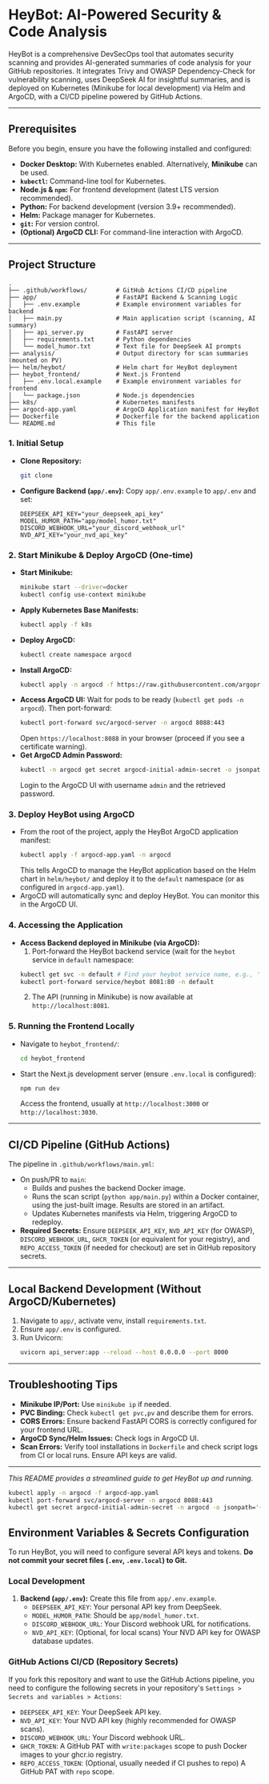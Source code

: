 # HeyBot: AI-Powered Security & Code Analysis

HeyBot is a comprehensive DevSecOps tool that automates security scanning and provides AI-generated summaries of code analysis for your GitHub repositories. It integrates Trivy and OWASP Dependency-Check for vulnerability scanning, uses DeepSeek AI for insightful summaries, and is deployed on Kubernetes (Minikube for local development) via Helm and ArgoCD, with a CI/CD pipeline powered by GitHub Actions.

---

## Prerequisites

Before you begin, ensure you have the following installed and configured:

*   **Docker Desktop:** With Kubernetes enabled. Alternatively, **Minikube** can be used.
*   **`kubectl`:** Command-line tool for Kubernetes.
*   **Node.js & `npm`:** For frontend development (latest LTS version recommended).
*   **Python:** For backend development (version 3.9+ recommended).
*   **Helm:** Package manager for Kubernetes.
*   **`git`:** For version control.
*   **(Optional) ArgoCD CLI:** For command-line interaction with ArgoCD.

---

## Project Structure

```
.
├── .github/workflows/        # GitHub Actions CI/CD pipeline
├── app/                      # FastAPI Backend & Scanning Logic
│   ├── .env.example          # Example environment variables for backend
│   ├── main.py               # Main application script (scanning, AI summary)
│   ├── api_server.py         # FastAPI server
│   ├── requirements.txt      # Python dependencies
│   └── model_humor.txt       # Text file for DeepSeek AI prompts
├── analysis/                 # Output directory for scan summaries (mounted on PV)
├── helm/heybot/              # Helm chart for HeyBot deployment
├── heybot_frontend/          # Next.js Frontend
│   ├── .env.local.example    # Example environment variables for frontend
│   └── package.json          # Node.js dependencies
├── k8s/                      # Kubernetes manifests
├── argocd-app.yaml           # ArgoCD Application manifest for HeyBot
├── Dockerfile                # Dockerfile for the backend application
└── README.md                 # This file
```

### 1. Initial Setup

*   **Clone Repository:**
    ```bash
    git clone
    ```
*   **Configure Backend (`app/.env`):**
    Copy `app/.env.example` to `app/.env` and set:
    ```env
    DEEPSEEK_API_KEY="your_deepseek_api_key"
    MODEL_HUMOR_PATH="app/model_humor.txt"
    DISCORD_WEBHOOK_URL="your_discord_webhook_url"
    NVD_API_KEY="your_nvd_api_key"
    ```

### 2. Start Minikube & Deploy ArgoCD (One-time)

*   **Start Minikube:**
    ```bash
    minikube start --driver=docker
    kubectl config use-context minikube
    ```
*   **Apply Kubernetes Base Manifests:**
    ```bash
    kubectl apply -f k8s
    ```
*   **Deploy ArgoCD:**
    ```bash
    kubectl create namespace argocd
    ```
*   **Install ArgoCD:**
    ```bash
    kubectl apply -n argocd -f https://raw.githubusercontent.com/argoproj/argo-cd/stable/manifests/install.yaml
    ```
*   **Access ArgoCD UI:**
    Wait for pods to be ready (`kubectl get pods -n argocd`). Then port-forward:
    ```bash
    kubectl port-forward svc/argocd-server -n argocd 8088:443
    ```
    Open `https://localhost:8088` in your browser (proceed if you see a certificate warning).
*   **Get ArgoCD Admin Password:**
    ```bash
    kubectl -n argocd get secret argocd-initial-admin-secret -o jsonpath="{.data.password}" | base64 -d; echo
    ```
    Login to the ArgoCD UI with username `admin` and the retrieved password.

### 3. Deploy HeyBot using ArgoCD

*   From the root of the project, apply the HeyBot ArgoCD application manifest:
    ```bash
    kubectl apply -f argocd-app.yaml -n argocd 
    ```
    This tells ArgoCD to manage the HeyBot application based on the Helm chart in `helm/heybot/` and deploy it to the `default` namespace (or as configured in `argocd-app.yaml`).
*   ArgoCD will automatically sync and deploy HeyBot. You can monitor this in the ArgoCD UI.

### 4. Accessing the Application

*   **Access Backend deployed in Minikube (via ArgoCD):**
    1.  Port-forward the HeyBot backend service (wait for the `heybot` service in `default` namespace:
    ```bash
    kubectl get svc -n default # Find your heybot service name, e.g., 'heybot'
    kubectl port-forward service/heybot 8081:80 -n default 
    ```
    2.  The API (running in Minikube) is now available at `http://localhost:8081`.

### 5. Running the Frontend Locally

*   Navigate to `heybot_frontend/`:
    ```bash
    cd heybot_frontend
    ```

*   Start the Next.js development server (ensure `.env.local` is configured):
    ```bash
    npm run dev
    ```
    Access the frontend, usually at `http://localhost:3000` or `http://localhost:3030`.

---

## CI/CD Pipeline (GitHub Actions)

The pipeline in `.github/workflows/main.yml`:
*   On push/PR to `main`:
    *   Builds and pushes the backend Docker image.
    *   Runs the scan script (`python app/main.py`) within a Docker container, using the just-built image. Results are stored in an artifact.
    *   Updates Kubernetes manifests via Helm, triggering ArgoCD to redeploy.
*   **Required Secrets:** Ensure `DEEPSEEK_API_KEY`, `NVD_API_KEY` (for OWASP), `DISCORD_WEBHOOK_URL`, `GHCR_TOKEN` (or equivalent for your registry), and `REPO_ACCESS_TOKEN` (if needed for checkout) are set in GitHub repository secrets.

---

## Local Backend Development (Without ArgoCD/Kubernetes)

1.  Navigate to `app/`, activate venv, install `requirements.txt`.
2.  Ensure `app/.env` is configured.
3.  Run Uvicorn:
    ```bash
    uvicorn api_server:app --reload --host 0.0.0.0 --port 8000
    ```

---

## Troubleshooting Tips

*   **Minikube IP/Port:** Use `minikube ip` if needed.
*   **PVC Binding:** Check `kubectl get pvc,pv` and describe them for errors.
*   **CORS Errors:** Ensure backend FastAPI CORS is correctly configured for your frontend URL.
*   **ArgoCD Sync/Helm Issues:** Check logs in ArgoCD UI.
*   **Scan Errors:** Verify tool installations in `Dockerfile` and check script logs from CI or local runs. Ensure API keys are valid.

---

*This README provides a streamlined guide to get HeyBot up and running.*

```bash
kubectl apply -n argocd -f argocd-app.yaml
kubectl port-forward svc/argocd-server -n argocd 8088:443
kubectl get secret argocd-initial-admin-secret -n argocd -o jsonpath='{.data.password}' | base64 -d
```

## Environment Variables & Secrets Configuration

To run HeyBot, you will need to configure several API keys and tokens. **Do not commit your secret files (`.env`, `.env.local`) to Git.**

### Local Development

1.  **Backend (`app/.env`):**
    Create this file from `app/.env.example`.
    *   `DEEPSEEK_API_KEY`: Your personal API key from DeepSeek.
    *   `MODEL_HUMOR_PATH`: Should be `app/model_humor.txt`.
    *   `DISCORD_WEBHOOK_URL`: Your Discord webhook URL for notifications.
    *   `NVD_API_KEY`: (Optional, for local scans) Your NVD API key for OWASP database updates.

### GitHub Actions CI/CD (Repository Secrets)

If you fork this repository and want to use the GitHub Actions pipeline, you need to configure the following secrets in your repository's `Settings > Secrets and variables > Actions`:

*   `DEEPSEEK_API_KEY`: Your DeepSeek API key.
*   `NVD_API_KEY`: Your NVD API key (highly recommended for OWASP scans).
*   `DISCORD_WEBHOOK_URL`: Your Discord webhook URL.
*   `GHCR_TOKEN`: A GitHub PAT with `write:packages` scope to push Docker images to your ghcr.io registry.
*   `REPO_ACCESS_TOKEN`: (Optional, usually needed if CI pushes to repo) A GitHub PAT with `repo` scope.
